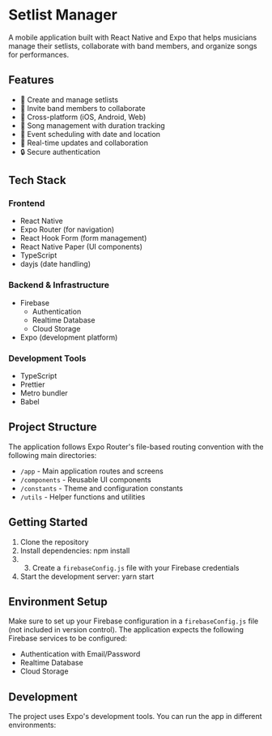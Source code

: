 # Setlist Manager

A mobile application built with React Native and Expo that helps musicians manage their setlists, collaborate with band members, and organize songs for performances.

## Features

- 🎵 Create and manage setlists
- 👥 Invite band members to collaborate
- 📱 Cross-platform (iOS, Android, Web)
- 🎸 Song management with duration tracking
- 📅 Event scheduling with date and location
- 🔄 Real-time updates and collaboration
- 🔒 Secure authentication

## Tech Stack

### Frontend
- React Native
- Expo Router (for navigation)
- React Hook Form (form management)
- React Native Paper (UI components)
- TypeScript
- dayjs (date handling)

### Backend & Infrastructure
- Firebase
  - Authentication
  - Realtime Database
  - Cloud Storage
- Expo (development platform)

### Development Tools
- TypeScript
- Prettier
- Metro bundler
- Babel

## Project Structure

The application follows Expo Router's file-based routing convention with the following main directories:

- `/app` - Main application routes and screens
- `/components` - Reusable UI components
- `/constants` - Theme and configuration constants
- `/utils` - Helper functions and utilities

## Getting Started

1. Clone the repository
2. Install dependencies: npm install
3. 3. Create a `firebaseConfig.js` file with your Firebase credentials
4. Start the development server: yarn start


## Environment Setup

Make sure to set up your Firebase configuration in a `firebaseConfig.js` file (not included in version control). The application expects the following Firebase services to be configured:

- Authentication with Email/Password
- Realtime Database
- Cloud Storage

## Development

The project uses Expo's development tools. You can run the app in different environments:
